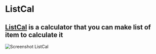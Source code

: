 # ListCal

## [ListCal](https://listcal-df637.web.app/) is a calculator that you can make list of item to calculate it
![Screenshot ListCal](https://github.com/user-attachments/assets/65d775ca-9749-4746-9f6b-0951bbee225a)

